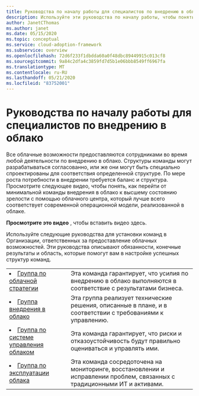 ```yaml
---
title: Руководства по началу работы для специалистов по внедрению в облако
description: Используйте эти руководства по началу работы, чтобы понять цели и обязанности групп, отвечающих вашим усилиям по внедрению в облако. В этих руководствах представлено руководство по облачной инфраструктуре внедрения.
author: JanetCThomas
ms.author: janet
ms.date: 05/15/2020
ms.topic: conceptual
ms.service: cloud-adoption-framework
ms.subservice: overview
ms.openlocfilehash: 72d6f233f1dbdda60a0f48dbc89449915c013cf8
ms.sourcegitcommit: 9a84c2dfa4c3859fd7d5b1e06bbb8549ff6967fa
ms.translationtype: MT
ms.contentlocale: ru-RU
ms.lasthandoff: 05/21/2020
ms.locfileid: "83752001"
---
```

# <a name="getting-started-guides-for-cloud-adoption-teams"></a>Руководства по началу работы для специалистов по внедрению в облако

Все облачные возможности предоставляются сотрудниками во время любой деятельности по внедрению в облако. Структуры команды могут разрабатываться согласованно, или же они могут быть специально спроектированы для соответствия определенной структуре. По мере роста потребности в внедрении требуется баланс и структура. Просмотрите следующее видео, чтобы понять, как перейти от минимальной команды внедрения в облако к высшему состоянию зрелости с помощью облачного центра, который лучше всего соответствует современной операционной модели, реализованной в облаке.

<!-- TODO -->
**Просмотрите это видео** , чтобы вставить видео здесь.

Используйте следующие руководства для установки команд в Организации, ответственных за предоставление облачных возможностей. Эти руководства описывают обязанности, конечные результаты и область, которые помогут вам в настройке успешных структур команд.

<!-- markdownlint-disable MD033 -->

| | |
|---|---|
| <li> [Группа по облачной стратегии](./team/cloud-strategy.md)     | Эта команда гарантирует, что усилия по внедрению в облако выполняются в соответствие с результатами бизнеса.                                |
| <li> [Группа внедрения в облако](./team/cloud-adoption.md)     | Эта группа реализует технические решения, описанные в плане, и в соответствии с требованиями к управлению.             |
| <li> [Группа по системе управления облаком](./team/cloud-governance.md) | Эта команда гарантирует, что риски и отказоустойчивость будут правильно оцениваться и управлять ими.                                         |
| <li> [Группа по эксплуатации облака](./team/cloud-operations.md) | Эта команда сосредоточена на мониторинге, восстановлении и исправлении проблем, связанных с традиционными ИТ и активами. |
